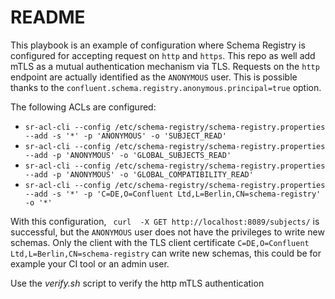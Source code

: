 # README

This playbook is an example of configuration where Schema Registry is configured for accepting request on `http` and `https`.
This repo as well add mTLS as a mutual authentication mechanism via TLS.
Requests on the `http` endpoint are actually identified as the `ANONYMOUS` user. This is possible thanks to the `confluent.schema.registry.anonymous.principal=true` option.

The following ACLs are configured:
- `sr-acl-cli --config /etc/schema-registry/schema-registry.properties --add -s '*' -p 'ANONYMOUS' -o 'SUBJECT_READ'`
- `sr-acl-cli --config /etc/schema-registry/schema-registry.properties --add -p 'ANONYMOUS' -o 'GLOBAL_SUBJECTS_READ'`
- `sr-acl-cli --config /etc/schema-registry/schema-registry.properties --add -p 'ANONYMOUS' -o 'GLOBAL_COMPATIBILITY_READ'`
- `sr-acl-cli --config /etc/schema-registry/schema-registry.properties --add -s '*' -p 'C=DE,O=Confluent Ltd,L=Berlin,CN=schema-registry' -o '*'`

With this configuration, ` curl  -X GET http://localhost:8089/subjects/` is successful, but the `ANONYMOUS` user does not have the privileges to write new schemas.
Only the client with the TLS client certificate `C=DE,O=Confluent Ltd,L=Berlin,CN=schema-registry` can write new schemas, this could be for example your CI tool or an admin user.

Use the _verify.sh_ script to verify the http mTLS authentication
